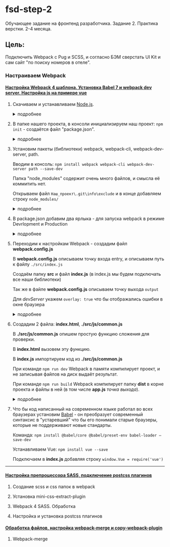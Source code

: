 # fsd-step-2

Обучающее задание на фронтенд разработчика. Задание 2. Практика верстки. 2-4 месяца.

## Цель:

Подключить Webpack с Pug и SCSS, и согласно БЭМ сверстать UI Kit и сам сайт "по поиску номеров в отеле".

### Настраиваем Webpack

#### [Настройка Webpack 4 шаблона. Установка Babel 7 и webpack dev server. Настройка js на примере vue](https://tocode.ru/curses/nastroika-webpack4/js-babel7-webpack-dev-server/)

1.  Скачиваем и устанавливаем [Node.js](https://nodejs.org/en/).
    <details><summary>подробнее</summary>
    После установки Node.js - нам доступна команда "npm" в консоли (Node Package Manager). Позволяет устанавливать Javascript-библиотеки из сети Интернет.
    </details>

2.  В папке нашего проекта, в консоли инициализируем наш проект: `npm init` - создаётся файл "package.json".
    <details><summary>подробнее</summary>

    Переходим в папку проекта - я в VS Code нажимаю "Файл -> Открыть папку (тут же создаю её с нужным мне
    названием)".

    Сохраняю папку как проект - Расширение "Project Manager" в VS Code.

    Открываю консоль "Ctrl+`" (контр плюс Ё).

    Убеждаюсь что в консоли я тоже нахожусь в папке моего проекта. (к этому моменту у меня уже настроен git).

    Можем убедиться что у нас работет npm проверив его версию. Вводим в консоль: `npm -v`.

    Нам нужна "Инициализация нового пакета" который будет описывать наш проект и модули, которые будут
    использоваться в нашем проекте. Команда в консоль: `npm init`.

    </details>

3.  Установим пакеты (библиотеки) webpack, webpack-cli, webpack-dev-server, path.

    Вводим в консоль: `npm install webpack webpack-cli webpack-dev-server path --save-dev`

    Папка "node_modules" содержит очень много файлов, и смысла её коммитить нет.

    Открываем файл `Наш_проект\.git\info\exclude` и в конце добавляем строку `node_modules/`
    <details><summary>подробнее</summary>

    `--save-dev` - что бы в файле package.json, webpack был помещён в `devDependencies` - то что относится к
    разработке.

    По умолчанию установилось бы в `Dependencies` - то что относится в продакшену.

    После установки пакетов появилась папка `node_modules` (в ней Javascript-библиотеки), а в файл `package.json` внесена запись:

    ```js
    "devDependencies": {
      "path": "^0.12.7",
      "webpack": "^4.41.5",
      "webpack-cli": "^3.3.10",
      "webpack-dev-server": "^3.10.1"
    }
    ```

    </details>

4.  В package.json добавим два ярлыка - для запуска webpack в режиме Devrlopment и Production
    <details><summary>подробнее</summary>

    ```js
    "scripts": {
      "dev": "webpack-dev-server --mode development --open",
      "build": "webpack --mode production"
    }
    ```

    Для запуска webpack в режиме Devrlopment набрать в консоли: `npm run dev`

    Для запуска в режиме Production набрать в консоли: `npm run build`

    </details>

5. Переходим к настройкам Webpack - создадим файл **webpack.config.js**

   В **webpack.config.js** описываем точку входа entry, и описываем путь к файлу `./src/index.js`

   Создаём папку **src** и файл **index.js** (в index.js мы будем подключать все наши библиотеки)

   Так же в файле **webpack.config.js** описываем точку выхода `output`

   Для *devServer* укажем `overlay: true` что бы отображались ошибки в окне браузера
    <details><summary>подробнее</summary>

    В файле **webpack.config.js** мы будем описывать конфигурации нашего Webpack

    </details>

6. Создадим 2 файла: **index.html**, **./src/js/common.js**

    В **./src/js/common.js** опишем простую функцию сложения для проверки.

    В **index.html** вызовем эту функцию.

    В **index.js** импортируем код из **./src/js/common.js**

    При команде `npm run dev` Webpack в памяти компилирует проект, и не записывая файлов на диск выдаёт результат.

    При команде `npm run build` Webpack компилирует папку **dist** в корне проекта и файлы в ней (в том числе **app.js** *точка выхода*).
    <details><summary>подробнее</summary>

    **index.html**
    ```html
    <!DOCTYPE html>
    <html lang="en">
    <head>
      <meta charset="UTF-8">
      <meta name="viewport" content="width=device-width, initial-scale=1.0">
      <meta http-equiv="X-UA-Compatible" content="ie=edge">
      <title>Webpack</title>
    </head>
    <body>
      <div class="wrapper">
        <h1>Webpack</h1>
      </div>
      <script src="/dist/app.js"></script>
    </body>
    </html>
    ```

    **src\index.js**
    ```js
    import './js/common'
    ```

    **src\js\common.js**
    ```js
    let add = (a,b) => a+b
    console.log(add(2,6))
    ```
    </details>
7. Что бы код написанный на современном языке работал во всех браузерах установим [Babel](https://babeljs.io/) - он преобразует современный синтаксис в "устаревший" что бы его понимали старые браузеры, которые не поддерживают новые стандарты.

    Команда: `npm install @babel/core @babel/preset-env babel-loader —save-dev`

    Устанавливаем Vue: `npm install vue --save`

    Подключаем в **index.js** добавляя строку `window.Vue = require('vue')`

***
#### [Настройка препроцессора SASS, подключение postcss плагинов](https://tocode.ru/curses/nastroika-webpack4/preprocessor-sass-postcss/)

1. Создание scss и css папок в webpack

2. Установка mini-css-extract-plugin

3. Webpack 4 SASS. Обработка

4. Настройка и установка postcss плагинов

#### [Обработка файлов, настройка webpack-merge и copy-webpack-plugin](https://tocode.ru/curses/nastroika-webpack4/obrabotka-failov-nastroika-merge)

1. Webpack-merge